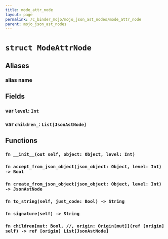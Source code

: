 ```yaml
---
title: mode_attr_node
layout: page
permalink: /c_binder_mojo/mojo_json_ast_nodes/mode_attr_node
parent: mojo_json_ast_nodes
---
```


# `struct ModeAttrNode`
## Aliases
### alias __name__

## Fields
### var `level`: `Int`

### var `children_`: `List[JsonAstNode]`

## Functions
### `fn __init__(out self, object: Object, level: Int)`


### `fn accept_from_json_object(json_object: Object, level: Int) -> Bool`


### `fn create_from_json_object(json_object: Object, level: Int) -> JsonAstNode`


### `fn to_string(self, just_code: Bool) -> String`


### `fn signature(self) -> String`


### `fn children[mut: Bool, //, origin: Origin[mut]](ref [origin] self) -> ref [origin] List[JsonAstNode]`



